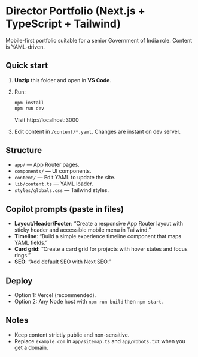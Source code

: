 # Director Portfolio (Next.js + TypeScript + Tailwind)

Mobile-first portfolio suitable for a senior Government of India role. Content is YAML-driven.

## Quick start

1. **Unzip** this folder and open in **VS Code**.
2. Run:
   ```bash
   npm install
   npm run dev
   ```
   Visit http://localhost:3000

3. Edit content in `/content/*.yaml`. Changes are instant on dev server.

## Structure
- `app/` — App Router pages.
- `components/` — UI components.
- `content/` — Edit YAML to update the site.
- `lib/content.ts` — YAML loader.
- `styles/globals.css` — Tailwind styles.

## Copilot prompts (paste in files)
- **Layout/Header/Footer**: “Create a responsive App Router layout with sticky header and accessible mobile menu in Tailwind.”
- **Timeline**: “Build a simple experience timeline component that maps YAML fields.”
- **Card grid**: “Create a card grid for projects with hover states and focus rings.”
- **SEO**: “Add default SEO with Next SEO.”

## Deploy
- Option 1: Vercel (recommended).
- Option 2: Any Node host with `npm run build` then `npm start`.

## Notes
- Keep content strictly public and non-sensitive.
- Replace `example.com` in `app/sitemap.ts` and `app/robots.txt` when you get a domain.
